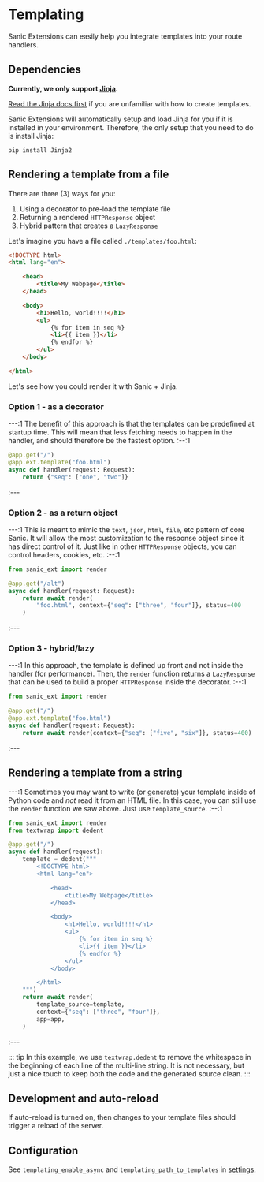 # Templating

Sanic Extensions can easily help you integrate templates into your route handlers.


## Dependencies

**Currently, we only support [Jinja](https://github.com/pallets/jinja/).**

[Read the Jinja docs first](https://jinja.palletsprojects.com/en/3.1.x/) if you are unfamiliar with how to create templates.

Sanic Extensions will automatically setup and load Jinja for you if it is installed in your environment. Therefore, the only setup that you need to do is install Jinja:

```
pip install Jinja2
```

## Rendering a template from a file

There are three (3) ways for you:

1. Using a decorator to pre-load the template file
1. Returning a rendered `HTTPResponse` object
1. Hybrid pattern that creates a `LazyResponse`

Let's imagine you have a file called `./templates/foo.html`:

```html
<!DOCTYPE html>
<html lang="en">

    <head>
        <title>My Webpage</title>
    </head>

    <body>
        <h1>Hello, world!!!!</h1>
        <ul>
            {% for item in seq %}
            <li>{{ item }}</li>
            {% endfor %}
        </ul>
    </body>

</html>
```

Let's see how you could render it with Sanic + Jinja.

### Option 1 - as a decorator

---:1 The benefit of this approach is that the templates can be predefined at startup time. This will mean that less fetching needs to happen in the handler, and should therefore be the fastest option. :--:1
```python
@app.get("/")
@app.ext.template("foo.html")
async def handler(request: Request):
    return {"seq": ["one", "two"]}
```
:---

### Option 2 - as a return object

---:1 This is meant to mimic the `text`, `json`, `html`, `file`, etc pattern of core Sanic. It will allow the most customization to the response object since it has direct control of it. Just like in other `HTTPResponse` objects, you can control headers, cookies, etc. :--:1
```python
from sanic_ext import render

@app.get("/alt")
async def handler(request: Request):
    return await render(
        "foo.html", context={"seq": ["three", "four"]}, status=400
    )
```
:---

### Option 3 - hybrid/lazy

---:1 In this approach, the template is defined up front and not inside the handler (for performance). Then, the `render` function returns a `LazyResponse` that can be used to build a proper `HTTPResponse` inside the decorator. :--:1
```python
from sanic_ext import render

@app.get("/")
@app.ext.template("foo.html")
async def handler(request: Request):
    return await render(context={"seq": ["five", "six"]}, status=400)
```
:---

## Rendering a template from a string

---:1 Sometimes you may want to write (or generate) your template inside of Python code and _not_ read it from an HTML file. In this case, you can still use the `render` function we saw above. Just use `template_source`. :--:1
```python
from sanic_ext import render
from textwrap import dedent

@app.get("/")
async def handler(request):
    template = dedent("""
        <!DOCTYPE html>
        <html lang="en">

            <head>
                <title>My Webpage</title>
            </head>

            <body>
                <h1>Hello, world!!!!</h1>
                <ul>
                    {% for item in seq %}
                    <li>{{ item }}</li>
                    {% endfor %}
                </ul>
            </body>

        </html>
    """)
    return await render(
        template_source=template,
        context={"seq": ["three", "four"]},
        app=app,
    )
```
:---

::: tip In this example, we use `textwrap.dedent` to remove the whitespace in the beginning of each line of the multi-line string. It is not necessary, but just a nice touch to keep both the code and the generated source clean. :::

## Development and auto-reload

If auto-reload is turned on, then changes to your template files should trigger a reload of the server.

## Configuration

See `templating_enable_async` and `templating_path_to_templates` in [settings](./configuration.md#settings).

